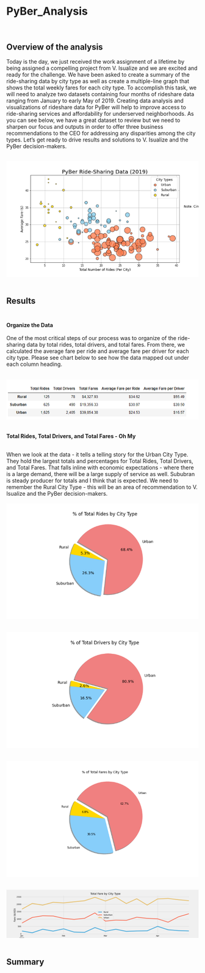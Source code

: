 # PyBer_Analysis<br><br>

## Overview of the analysis<br>

Today is the day, we just received the work assignment of a lifetime by being assigned a compelling project from V. Isualize and we are excited and ready for the challenge.  We have been asked to create a summary of the ride-sharing data by city type as well as create a multiple-line graph that shows the total weekly fares for each city type.  To accomplish this task, we will need to analyze two datasets containing four months of rideshare data ranging from January to early May of 2019.  Creating data analysis and visualizations of rideshare data for PyBer will help to improve access to ride-sharing services and affordability for underserved neighborhoods.  As you can see below, we have a great dataset to review but we need to sharpen our focus and outputs in order to offer three business recommendations to the CEO for addressing any disparities among the city types. Let’s get ready to drive results and solutions to V. Isualize and the PyBer decision-makers.<br><br>

![Fig1](analysis/Fig1.png)<br><br>

## Results<br><br>

**Organize the Data**<br><br>
One of the most critical steps of our process was to organize of the ride-sharing data by total rides, total drivers, and total fares.  From there, we calculated the average fare per ride and average fare per driver for each city type.  Please see chart below to see how the data mapped out under each column heading.<br><br>

![module_challenge_5](analysis/module_challenge_5.png)<br><br>

**Total Rides, Total Drivers, and Total Fares - Oh My**<br><br>

When we look at the data - it tells a telling story for the Urban City Type.  They hold the largest totals and percentages for Total Rides, Total Drivers, and Total Fares.  That falls inline with economic expectations - where there is a large demand, there will be a large supply of service as well.  Sububran is steady producer for totals and I think that is expected.  We need to remember the Rural City Type - this will be an area of recommendation to V. Isualize and the PyBer decision-makers. <br><br>
![Fig6](analysis/Fig6.png)<br><br>

![Fig7](analysis/Fig7.png)<br><br>

![Fig5](analysis/Fig5.png)<br><br>

![PyBer_fare_summary](analysis/PyBer_fare_summary.png)<br><br>

## Summary<br><br>
